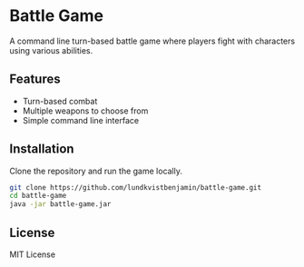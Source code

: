 # Battle Game
A command line turn-based battle game where players fight with characters using various abilities.

## Features
- Turn-based combat
- Multiple weapons to choose from
- Simple command line interface

## Installation
Clone the repository and run the game locally.

```bash
git clone https://github.com/lundkvistbenjamin/battle-game.git
cd battle-game
java -jar battle-game.jar
```

## **License**  
MIT License  

